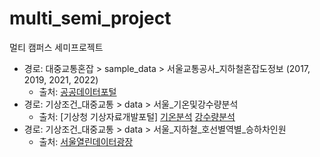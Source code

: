 # multi_semi_project
멀티 캠퍼스 세미프로젝트

- 경로: 대중교통혼잡 > sample_data > 서울교통공사_지하철혼잡도정보 (2017, 2019, 2021, 2022)
  - 출처: [공공데이터포털](https://www.data.go.kr/data/15071311/fileData.do)
- 경로: 기상조건_대중교통 > data > 서울_기온및강수량분석
  - 출처: [기상청 기상자료개발포털] [기온분석](https://data.kma.go.kr/stcs/grnd/grndTaList.do?pgmNo=70) [강수량분석](https://data.kma.go.kr/stcs/grnd/grndRnList.do?pgmNo=69)
- 경로: 기상조건_대중교통 > data > 서울_지하철_호선별역별_승하차인원
  - 출처: [서울열린데이터광장](https://data.seoul.go.kr/dataList/OA-12914/S/1/datasetView.do)
